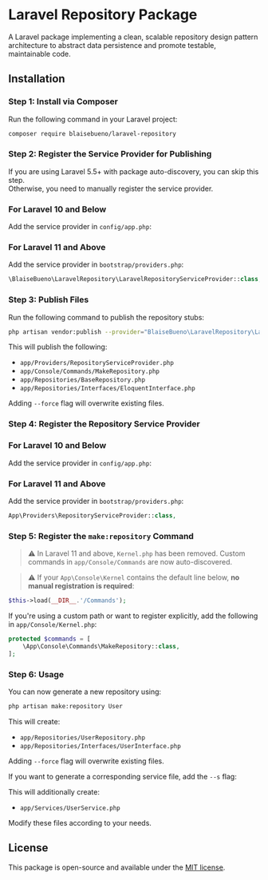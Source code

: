 # Laravel Repository Package

A Laravel package implementing a clean, scalable repository design pattern architecture to abstract data persistence and promote testable, maintainable code.
 
## Installation

### **Step 1: Install via Composer**  
Run the following command in your Laravel project:

```sh
composer require blaisebueno/laravel-repository
```

### **Step 2: Register the Service Provider for Publishing**  
If you are using Laravel 5.5+ with package auto-discovery, you can skip this step.  
Otherwise, you need to manually register the service provider.

### **For Laravel 10 and Below**  
Add the service provider in `config/app.php`:

### **For Laravel 11 and Above**  
Add the service provider in `bootstrap/providers.php`:

```php
\BlaiseBueno\LaravelRepository\LaravelRepositoryServiceProvider::class,
```

### **Step 3: Publish Files**  
Run the following command to publish the repository stubs:

```sh
php artisan vendor:publish --provider="BlaiseBueno\LaravelRepository\LaravelRepositoryServiceProvider"
```

This will publish the following:

- `app/Providers/RepositoryServiceProvider.php`
- `app/Console/Commands/MakeRepository.php`
- `app/Repositories/BaseRepository.php`
- `app/Repositories/Interfaces/EloquentInterface.php`

Adding `--force` flag will overwrite existing files.

### **Step 4: Register the Repository Service Provider**  

### **For Laravel 10 and Below**  
Add the service provider in `config/app.php`:

### **For Laravel 11 and Above**  
Add the service provider in `bootstrap/providers.php`:

```php
App\Providers\RepositoryServiceProvider::class,
```

### **Step 5: Register the `make:repository` Command**  

> ⚠️ In Laravel 11 and above, `Kernel.php` has been removed. Custom commands in `app/Console/Commands` are now auto-discovered.

> ⚠️ If your `App\Console\Kernel` contains the default line below, **no manual registration is required**:

```php
$this->load(__DIR__.'/Commands');
```

If you're using a custom path or want to register explicitly, add the following in `app/Console/Kernel.php`:
```php
protected $commands = [
    \App\Console\Commands\MakeRepository::class,
];
```

### **Step 6: Usage**  
You can now generate a new repository using:

```sh
php artisan make:repository User
```

This will create:
- `app/Repositories/UserRepository.php`
- `app/Repositories/Interfaces/UserInterface.php`

Adding `--force` flag will overwrite existing files.

If you want to generate a corresponding service file, add the `--s` flag:

This will additionally create:
- `app/Services/UserService.php`

Modify these files according to your needs.

## License

This package is open-source and available under the [MIT license](LICENSE).
